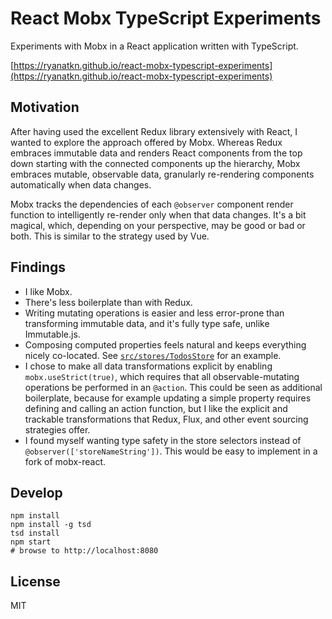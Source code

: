 # React Mobx TypeScript Experiments

Experiments with Mobx in a React application written with TypeScript.

[https://ryanatkn.github.io/react-mobx-typescript-experiments](https://ryanatkn.github.io/react-mobx-typescript-experiments)

## Motivation
After having used the excellent Redux library extensively with React,
I wanted to explore the approach offered by Mobx.
Whereas Redux embraces immutable data and renders React components
from the top down starting with the connected components up the hierarchy,
Mobx embraces mutable, observable data,
granularly re-rendering components automatically when data changes.

Mobx tracks the dependencies of each `@observer` component render function
to intelligently re-render only when that data changes.
It's a bit magical, which, depending on your perspective, may be good or bad or both.
This is similar to the strategy used by Vue.

## Findings
- I like Mobx.
- There's less boilerplate than with Redux.
- Writing mutating operations is easier and less error-prone than transforming immutable data,
  and it's fully type safe, unlike Immutable.js.
- Composing computed properties feels natural and keeps everything nicely co-located.
  See [`src/stores/TodosStore`](https://github.com/ryanatkn/react-mobx-typescript-experiments/blob/gh-pages/src/stores/TodosStore.ts) for an example.
- I chose to make all data transformations explicit by enabling `mobx.useStrict(true)`,
  which requires that all observable-mutating operations be performed in an `@action`.
  This could be seen as additional boilerplate,
  because for example updating a simple property requires defining and calling an action function,
  but I like the explicit and trackable transformations
  that Redux, Flux, and other event sourcing strategies offer.
- I found myself wanting type safety in the store selectors
  instead of `@observer(['storeNameString'])`.
  This would be easy to implement in a fork of mobx-react.

## Develop

    npm install
    npm install -g tsd
    tsd install
    npm start
    # browse to http://localhost:8080

## License
MIT
